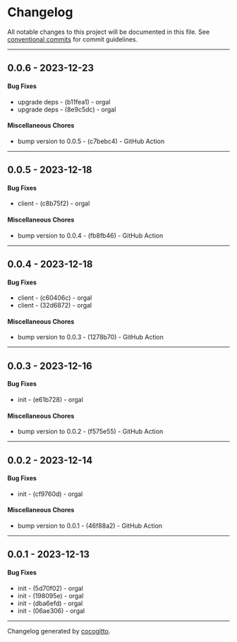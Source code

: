# Changelog
All notable changes to this project will be documented in this file. See [conventional commits](https://www.conventionalcommits.org/) for commit guidelines.

- - -
## 0.0.6 - 2023-12-23
#### Bug Fixes
- upgrade deps - (b11fea1) - orgal
- upgrade deps - (8e9c5dc) - orgal
#### Miscellaneous Chores
- bump version to 0.0.5 - (c7bebc4) - GitHub Action
- - -

## 0.0.5 - 2023-12-18
#### Bug Fixes
- client - (c8b75f2) - orgal
#### Miscellaneous Chores
- bump version to 0.0.4 - (fb8fb46) - GitHub Action
- - -

## 0.0.4 - 2023-12-18
#### Bug Fixes
- client - (c60406c) - orgal
- client - (32d6872) - orgal
#### Miscellaneous Chores
- bump version to 0.0.3 - (1278b70) - GitHub Action
- - -

## 0.0.3 - 2023-12-16
#### Bug Fixes
- init - (e61b728) - orgal
#### Miscellaneous Chores
- bump version to 0.0.2 - (f575e55) - GitHub Action
- - -

## 0.0.2 - 2023-12-14
#### Bug Fixes
- init - (cf9760d) - orgal
#### Miscellaneous Chores
- bump version to 0.0.1 - (46f88a2) - GitHub Action
- - -

## 0.0.1 - 2023-12-13
#### Bug Fixes
- init - (5d70f02) - orgal
- init - (198095e) - orgal
- init - (dba6efd) - orgal
- init - (06ae306) - orgal
- - -

Changelog generated by [cocogitto](https://github.com/cocogitto/cocogitto).
